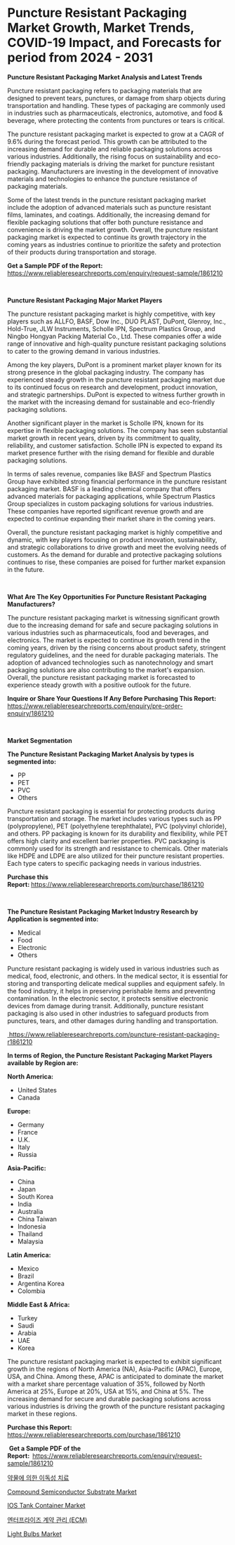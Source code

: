 <p><h1>Puncture Resistant Packaging Market Growth, Market Trends, COVID-19 Impact, and Forecasts for period from 2024 - 2031</h1></p><p><strong>Puncture Resistant Packaging Market Analysis and Latest Trends</strong></p>
<p><p>Puncture resistant packaging refers to packaging materials that are designed to prevent tears, punctures, or damage from sharp objects during transportation and handling. These types of packaging are commonly used in industries such as pharmaceuticals, electronics, automotive, and food & beverage, where protecting the contents from punctures or tears is critical.</p><p>The puncture resistant packaging market is expected to grow at a CAGR of 9.6% during the forecast period. This growth can be attributed to the increasing demand for durable and reliable packaging solutions across various industries. Additionally, the rising focus on sustainability and eco-friendly packaging materials is driving the market for puncture resistant packaging. Manufacturers are investing in the development of innovative materials and technologies to enhance the puncture resistance of packaging materials.</p><p>Some of the latest trends in the puncture resistant packaging market include the adoption of advanced materials such as puncture resistant films, laminates, and coatings. Additionally, the increasing demand for flexible packaging solutions that offer both puncture resistance and convenience is driving the market growth. Overall, the puncture resistant packaging market is expected to continue its growth trajectory in the coming years as industries continue to prioritize the safety and protection of their products during transportation and storage.</p></p>
<p><strong>Get a Sample PDF of the Report:&nbsp;</strong> <a href="https://www.reliableresearchreports.com/enquiry/request-sample/1861210">https://www.reliableresearchreports.com/enquiry/request-sample/1861210</a></p>
<p>&nbsp;</p>
<p><strong>Puncture Resistant Packaging Major Market Players</strong></p>
<p><p>The puncture resistant packaging market is highly competitive, with key players such as ALLFO, BASF, Dow Inc., DUO PLAST, DuPont, Glenroy, Inc., Hold-True, JLW Instruments, Scholle IPN, Spectrum Plastics Group, and Ningbo Hongyan Packing Material Co., Ltd. These companies offer a wide range of innovative and high-quality puncture resistant packaging solutions to cater to the growing demand in various industries.</p><p>Among the key players, DuPont is a prominent market player known for its strong presence in the global packaging industry. The company has experienced steady growth in the puncture resistant packaging market due to its continued focus on research and development, product innovation, and strategic partnerships. DuPont is expected to witness further growth in the market with the increasing demand for sustainable and eco-friendly packaging solutions.</p><p>Another significant player in the market is Scholle IPN, known for its expertise in flexible packaging solutions. The company has seen substantial market growth in recent years, driven by its commitment to quality, reliability, and customer satisfaction. Scholle IPN is expected to expand its market presence further with the rising demand for flexible and durable packaging solutions.</p><p>In terms of sales revenue, companies like BASF and Spectrum Plastics Group have exhibited strong financial performance in the puncture resistant packaging market. BASF is a leading chemical company that offers advanced materials for packaging applications, while Spectrum Plastics Group specializes in custom packaging solutions for various industries. These companies have reported significant revenue growth and are expected to continue expanding their market share in the coming years.</p><p>Overall, the puncture resistant packaging market is highly competitive and dynamic, with key players focusing on product innovation, sustainability, and strategic collaborations to drive growth and meet the evolving needs of customers. As the demand for durable and protective packaging solutions continues to rise, these companies are poised for further market expansion in the future.</p></p>
<p>&nbsp;</p>
<p><strong>What Are The Key Opportunities For Puncture Resistant Packaging Manufacturers?</strong></p>
<p><p>The puncture resistant packaging market is witnessing significant growth due to the increasing demand for safe and secure packaging solutions in various industries such as pharmaceuticals, food and beverages, and electronics. The market is expected to continue its growth trend in the coming years, driven by the rising concerns about product safety, stringent regulatory guidelines, and the need for durable packaging materials. The adoption of advanced technologies such as nanotechnology and smart packaging solutions are also contributing to the market's expansion. Overall, the puncture resistant packaging market is forecasted to experience steady growth with a positive outlook for the future.</p></p>
<p><strong>Inquire or Share Your Questions If Any Before Purchasing This Report:</strong> <a href="https://www.reliableresearchreports.com/enquiry/pre-order-enquiry/1861210">https://www.reliableresearchreports.com/enquiry/pre-order-enquiry/1861210</a></p>
<p>&nbsp;</p>
<p><strong>Market Segmentation</strong></p>
<p><strong>The Puncture Resistant Packaging Market Analysis by types is segmented into:</strong></p>
<p><ul><li>PP</li><li>PET</li><li>PVC</li><li>Others</li></ul></p>
<p><p>Puncture resistant packaging is essential for protecting products during transportation and storage. The market includes various types such as PP (polypropylene), PET (polyethylene terephthalate), PVC (polyvinyl chloride), and others. PP packaging is known for its durability and flexibility, while PET offers high clarity and excellent barrier properties. PVC packaging is commonly used for its strength and resistance to chemicals. Other materials like HDPE and LDPE are also utilized for their puncture resistant properties. Each type caters to specific packaging needs in various industries.</p></p>
<p><strong>Purchase this Report:&nbsp;</strong><a href="https://www.reliableresearchreports.com/purchase/1861210">https://www.reliableresearchreports.com/purchase/1861210</a></p>
<p>&nbsp;</p>
<p><strong>The Puncture Resistant Packaging Market Industry Research by Application is segmented into:</strong></p>
<p><ul><li>Medical</li><li>Food</li><li>Electronic</li><li>Others</li></ul></p>
<p><p>Puncture resistant packaging is widely used in various industries such as medical, food, electronic, and others. In the medical sector, it is essential for storing and transporting delicate medical supplies and equipment safely. In the food industry, it helps in preserving perishable items and preventing contamination. In the electronic sector, it protects sensitive electronic devices from damage during transit. Additionally, puncture resistant packaging is also used in other industries to safeguard products from punctures, tears, and other damages during handling and transportation.</p></p>
<p><a href="https://www.reliableresearchreports.com/puncture-resistant-packaging-r1861210">&nbsp;https://www.reliableresearchreports.com/puncture-resistant-packaging-r1861210</a></p>
<p><strong>In terms of Region, the Puncture Resistant Packaging Market Players available by Region are:</strong></p>
<p>
    <p> <strong> North America: </strong>
        <ul>
            <li>United States</li>
            <li>Canada</li>
        </ul>
        </p> 
    <p> <strong> Europe: </strong>
        <ul>
            <li>Germany</li>
            <li>France</li>
            <li>U.K.</li>
            <li>Italy</li>
            <li>Russia</li>
        </ul>
        </p> 
    <p> <strong> Asia-Pacific: </strong>
        <ul>
            <li>China</li>
            <li>Japan</li>
            <li>South Korea</li>
            <li>India</li>
            <li>Australia</li>
            <li>China Taiwan</li>
            <li>Indonesia</li>
            <li>Thailand</li>
            <li>Malaysia</li>
        </ul>
        </p> 
    <p> <strong> Latin America: </strong>
        <ul>
            <li>Mexico</li>
            <li>Brazil</li>
            <li>Argentina Korea</li>
            <li>Colombia</li>
        </ul>
        </p> 
    <p> <strong> Middle East & Africa: </strong>
        <ul>
            <li>Turkey</li>
            <li>Saudi</li>
            <li>Arabia</li>
            <li>UAE</li>
            <li>Korea</li>
        </ul>
    </p>
    </p>
<p><p>The puncture resistant packaging market is expected to exhibit significant growth in the regions of North America (NA), Asia-Pacific (APAC), Europe, USA, and China. Among these, APAC is anticipated to dominate the market with a market share percentage valuation of 35%, followed by North America at 25%, Europe at 20%, USA at 15%, and China at 5%. The increasing demand for secure and durable packaging solutions across various industries is driving the growth of the puncture resistant packaging market in these regions.</p></p>
<p><strong>Purchase this Report: </strong><a href="https://www.reliableresearchreports.com/purchase/1861210">https://www.reliableresearchreports.com/purchase/1861210</a></p>
<p>&nbsp;<strong>Get a Sample PDF of the Report:&nbsp;&nbsp;</strong><a href="https://www.reliableresearchreports.com/enquiry/request-sample/1861210">https://www.reliableresearchreports.com/enquiry/request-sample/1861210</a></p>
<p><strong></strong></p>
<p><p><a href="https://github.com/joannescott9078/Market-Research-Report-List-2/blob/main/684721983429.md">약물에 의한 이독성 치료</a></p><p><a href="https://github.com/angeliabkratze/Market-Research-Report-List-2/blob/main/compound-semiconductor-substrate-market.md">Compound Semiconductor Substrate Market</a></p><p><a href="https://github.com/EveKerluke2023/Market-Research-Report-List-2/blob/main/ios-tank-container-market.md">IOS Tank Container Market</a></p><p><a href="https://github.com/TrevorKruvalis5678/Market-Research-Report-List-3/blob/main/904081283428.md">엔터프라이즈 계약 관리 (ECM)</a></p><p><a href="https://www.linkedin.com/pulse/insights-light-bulbs-market-share-competitive-landscape-zv81c?trackingId=BYv5js%2BuTjKv0RDe%2Fj5SUA%3D%3D">Light Bulbs Market</a></p></p>